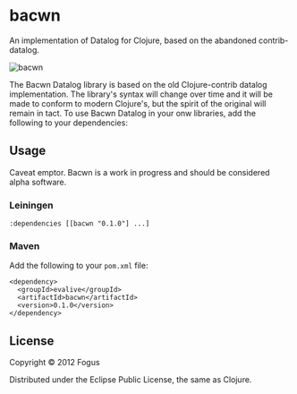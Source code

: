 # bacwn

An implementation of Datalog for Clojure, based on the abandoned contrib-datalog.

![bacwn](https://raw.github.com/fogus/bacwn/master/doc/bacwn-logo.png "bacwn is delicious")

The Bacwn Datalog library is based on the old Clojure-contrib datalog implementation.  The library's syntax will change over time and it will be made to conform to modern Clojure's, but the spirit of the original will remain in tact.  To use Bacwn Datalog in your onw libraries, add the following to your dependencies:

## Usage

Caveat emptor. Bacwn is a work in progress and should be considered alpha software.

### Leiningen

    :dependencies [[bacwn "0.1.0"] ...]    

### Maven

Add the following to your `pom.xml` file:

    <dependency>
      <groupId>evalive</groupId>
      <artifactId>bacwn</artifactId>
      <version>0.1.0</version>
    </dependency>

## License

Copyright © 2012 Fogus

Distributed under the Eclipse Public License, the same as Clojure.
